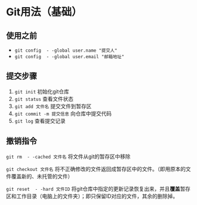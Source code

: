 # Git用法（基础）

## 使用之前

- ``git config  - -global user.name "提交人"``
- ``git config  - -global user.email "邮箱地址"``

## 提交步骤

1. ``git init`` 初始化git仓库
2. ``git status`` 查看文件状态
3. ``git add 文件名`` 提交文件到暂存区
4. ``git commit -m 提交信息`` 向仓库中提交代码
5. ``git log`` 查看提交记录

## 撤销指令

``git rm  - -cached 文件名`` 将文件从git的暂存区中移除

``git checkout 文件名`` 将不正确修改的文件返回成暂存区中的文件。（即用原本的文件覆盖新的、未托管的文件）

``git reset  - -hard 文件ID`` 将git仓库中指定的更新记录恢复出来，并且**覆盖**暂存区和工作目录（电脑上的文件夹）；即只保留ID对应的文件，其余的删除掉。

